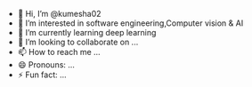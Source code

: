- 👋 Hi, I’m @kumesha02
- 👀 I’m interested in software engineering,Computer vision & AI
- 🌱 I’m currently learning deep learning
- 💞️ I’m looking to collaborate on ...
- 📫 How to reach me ...
- 😄 Pronouns: ...
- ⚡ Fun fact: ...
<!---
kumesha02/kumesha02 is a ✨ special ✨ repository because its `README.md` (this file) appears on your GitHub profile.
You can click the Preview link to take a look at your changes.
--->
